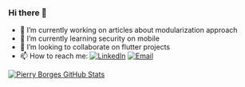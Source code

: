 ### Hi there 👋

- 🔭 I’m currently working on articles about modularization approach
- 🌱 I’m currently learning security on mobile
- 👯 I’m looking to collaborate on flutter projects
- 📫 How to reach me: <a href="https://www.linkedin.com/in/pierryborges/" target="_blank"><img alt="LinkedIn" src="https://img.shields.io/badge/LinkedIn-@Pierry-blue?style=flat&logo=linkedin"></a>
<a href="mailto:pieerry@gmail.com"><img alt="Email" src="https://img.shields.io/badge/pieerry@gmail.com-blue?style=flat&logo=gmail"></a>
</p>

[![Pierry Borges GitHub Stats](https://github-readme-stats.vercel.app/api?username=Pierry&show_icons=true&count_private=true)](https://github.com/pierry)

